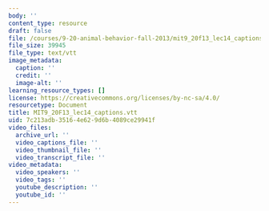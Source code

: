 ```yaml
---
body: ''
content_type: resource
draft: false
file: /courses/9-20-animal-behavior-fall-2013/mit9_20f13_lec14_captions.vtt
file_size: 39945
file_type: text/vtt
image_metadata:
  caption: ''
  credit: ''
  image-alt: ''
learning_resource_types: []
license: https://creativecommons.org/licenses/by-nc-sa/4.0/
resourcetype: Document
title: MIT9_20F13_lec14_captions.vtt
uid: 7c213adb-3516-4e62-9d6b-4089ce29941f
video_files:
  archive_url: ''
  video_captions_file: ''
  video_thumbnail_file: ''
  video_transcript_file: ''
video_metadata:
  video_speakers: ''
  video_tags: ''
  youtube_description: ''
  youtube_id: ''
---
```


